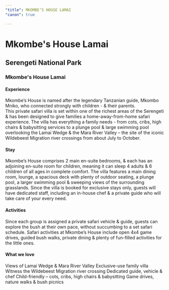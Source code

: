 ```yaml
---
"title": MKOMBE’S HOUSE LAMAI
"canon": true

---
```


# Mkombe's House Lamai
## Serengeti National Park
### Mkombe's House Lamai

#### Experience
Mkombe’s House is named after the legendary Tanzanian guide, Mkombo Mniko, who connected strongly with children - &amp; their parents.  
This private safari villa is set within one of the richest areas of the Serengeti &amp; has been designed to give families a home-away-from-home safari experience.
The villa has everything a family needs - from cots, cribs, high chairs &amp; babysitting services to a plunge pool &amp; large swimming pool overlooking the Lamai Wedge &amp; the Mara River Valley – the site of the iconic Wildebeest Migration river crossings from about July to October.

#### Stay
Mkombe’s House comprises 2 main en-suite bedrooms, &amp; each has an adjoining en-suite room for children, meaning it can sleep 4 adults &amp; 6 children of all ages in complete comfort.
The villa features a main dining room, lounge, a spacious deck with plenty of outdoor seating, a plunge pool, a larger swimming pool &amp; sweeping views of the surrounding grasslands.
Since the villa is booked for exclusive stays only, guests will have dedicated staff, including an in-house chef &amp; a private guide who will take care of your every need.

#### Activities
Since each group is assigned a private safari vehicle &amp; guide, guests can explore the bush at their own pace, without succumbing to a set safari schedule.
Safari activities at Mkombe’s House include open 4x4 game drives, guided bush walks, private dining &amp; plenty of fun-filled activities for the little ones.


#### What we love
Views of Lamai Wedge &amp; Mara River Valley
Exclusive-use family villa 
Witness the Wildebeest Migration river crossing
Dedicated guide, vehicle &amp; chef
Child-friendly – cots, cribs, high chairs &amp; babysitting
Game drives, nature walks &amp; bush picnics